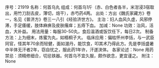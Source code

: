 序号：21919
名称：何首乌丸
组成：何首乌1斤（赤、白色者各半，米泔浸3宿取出，用竹刀刮去皮，薄切，焙干），赤芍药4两。
出处：方出《魏氏家藏方》卷一，名见《普济方》卷三一八引《经验济世方》。
主治：妇人血风久虚，风邪停滞，手足痿缓，肢体麻痹及皮肤瘙痒；五痔下血。
加减：None
功效：治风，活血，大补益。
用法用量：每服30-50丸，食后温酒或饭饮任下，每日2次。
制备方法：上为细末，炼蜜为丸，如梧桐子大。
临床应用：偏枯怀州李括，与一武臣同官，怪其年70余而轻健，面如渥丹，能饮食，叩其术乃得此方。先是李括盛暑中半体无汗者2年，窃自忧之，服此药1年许，汗遂浃体。
各家论述：None
用药禁忌：须精修细合，切忌铁器。何首乌不宜久服，颇作欲念，更宜谨之。
附注：None

